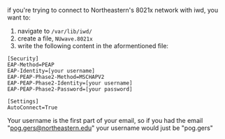 if you're trying to connect to Northeastern's 8021x network with iwd, you want to: 
1. navigate to `/var/lib/iwd/`
2. create a file, `NUwave.8021x`
3. write the following content in the aformentioned file:
```
[Security]
EAP-Method=PEAP
EAP-Identity=[your username]
EAP-PEAP-Phase2-Method=MSCHAPV2
EAP-PEAP-Phase2-Identity=[your username]
EAP-PEAP-Phase2-Password=[your password]

[Settings]
AutoConnect=True
```

Your username is the first part of your email, so if you had the email "pog.gers@northeastern.edu" your username would just be "pog.gers"
